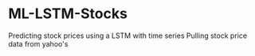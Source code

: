 # ML-LSTM-Stocks
Predicting stock prices using a LSTM with time series
Pulling stock price data from yahoo's
